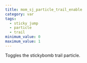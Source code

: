 ```yaml
---
title: mom_sj_particle_trail_enable
category: var
tags:
  - sticky jump
  - particle
  - trail
minimum_value: 0
maximum_value: 1
---
```


Toggles the stickybomb trail particle.
